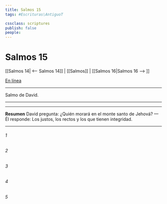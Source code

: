 ```yaml
---
title: Salmos 15
tags: #Escrituras\AntiguoT

cssclass: scriptures
publish: false
people:
---
```


# Salmos 15
[[Salmos 14| <-- Salmos 14]] | [[Salmos]] | [[Salmos 16|Salmos 16 --> ]]

[En línea](https://churchofjesuschrist.org/study/scriptures/ot/ps/15?lang=spa)

---
Salmo de David.

---

---
__Resumen__
David pregunta: ¿Quién morará en el monte santo de Jehová? — Él responde: Los justos, los rectos y los que tienen integridad.

---
###### 1 


###### 2 


###### 3 


###### 4 


###### 5 


